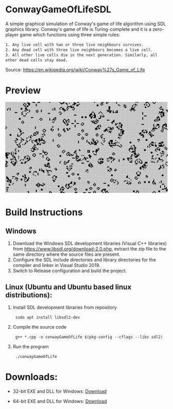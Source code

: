 # ConwayGameOfLifeSDL
A simple graphical simulation of Conway's game of life algorithm using SDL graphics library. Conway's game of life is Turing-complete and it is a zero-player game which functions using three simple rules:

    1. Any live cell with two or three live neighbours survives.
    2. Any dead cell with three live neighbours becomes a live cell.
    3. All other live cells die in the next generation. Similarly, all other dead cells stay dead.

Source: https://en.wikipedia.org/wiki/Conway%27s_Game_of_Life

# Preview
<img src="./res/gameOfLife.png">

# Build Instructions
## Windows
1. Download the Windows SDL development libraries (Visual C++ libraries) from https://www.libsdl.org/download-2.0.php, extract the zip file to the same directory where the source files are present.
2. Configure the SDL include directories and library directories for the compiler and linker in Visual Studio 2019.
3. Switch to Release configuration and build the project.

## Linux (Ubuntu and Ubuntu based linux distributions):
1. Install SDL development libraries from repository

        sudo apt install libsdl2-dev
2. Compile the source code

        g++ *.cpp -o conwayGameOfLife $(pkg-config --cflags --libs sdl2)
3. Run the program

        ./conwayGameOfLife

# Downloads:
* 32-bit EXE and DLL for Windows: [Download](https://github.com/aakashm101/ConwayGameOfLifeSDL/tree/main/bin/x86)

* 64-bit EXE and DLL for Windows: [Download](https://github.com/aakashm101/ConwayGameOfLifeSDL/tree/main/bin/x64)